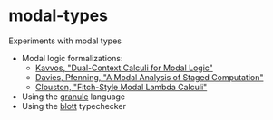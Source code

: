 # modal-types
Experiments with modal types

* Modal logic formalizations:
  * [Kavvos, "Dual-Context Calculi for Modal Logic"](https://arxiv.org/abs/1602.04860)
  * [Davies, Pfenning, "A Modal Analysis of Staged Computation"](https://www.cs.cmu.edu/~fp/papers/jacm00.pdf)
  * [Clouston, "Fitch-Style Modal Lambda Calculi"](https://arxiv.org/abs/1710.08326)
* Using the [granule](https://github.com/granule-project/granule/) language
* Using the [blott](https://github.com/jozefg/blott) typechecker
